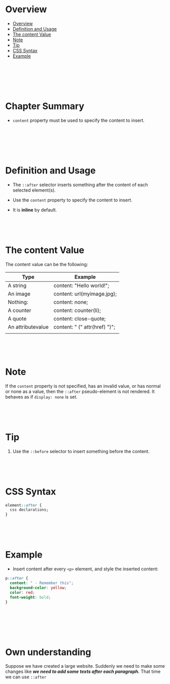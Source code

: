 # Overview

- [Overview](#overview)
- [Definition and Usage](#definition-and-usage)
- [The content Value](#the-content-value)
- [Note](#note)
- [Tip](#tip)
- [CSS Syntax](#css-syntax)
- [Example](#example)

&nbsp;

&nbsp;

&nbsp;

# Chapter Summary

- `content` property must be used to specify the content to insert.

&nbsp;

&nbsp;

&nbsp;

# Definition and Usage

- The `::after` selector inserts something after the content of each selected element(s).

- Use the `content` property to specify the content to insert.

- It is **inline** by default.

&nbsp;

&nbsp;

# The content Value

The content value can be the following:

| Type              | Example                       |
| ----------------- | ----------------------------- |
| A string          | content: "Hello world!";      |
| An image          | content: url(myimage.jpg);    |
| Nothing:          | content: none;                |
| A counter         | content: counter(li);         |
| A quote           | content: close-quote;         |
| An attributevalue | content: " (" attr(href) ")"; |
|                   |                               |

&nbsp;

&nbsp;

# Note

If the `content` property is not specified, has an invalid value, or has normal or none as a value, then the `::after` pseudo-element is not rendered. It behaves as if `display: none` is set.

&nbsp;

&nbsp;

# Tip

1. Use the `::before` selector to insert something before the content.

&nbsp;

&nbsp;

# CSS Syntax

```css
element::after {
  css declarations;
}
```

&nbsp;

&nbsp;

# Example

- Insert content after every `<p>` element, and style the inserted content:

```css
p::after {
  content: " - Remember this";
  background-color: yellow;
  color: red;
  font-weight: bold;
}
```

&nbsp;

&nbsp;

&nbsp;

# Own understanding

Suppose we have created a large website. Suddenly we need to make some changes like **_we need to add some texts after each paragraph._** That time we can use `::after`
